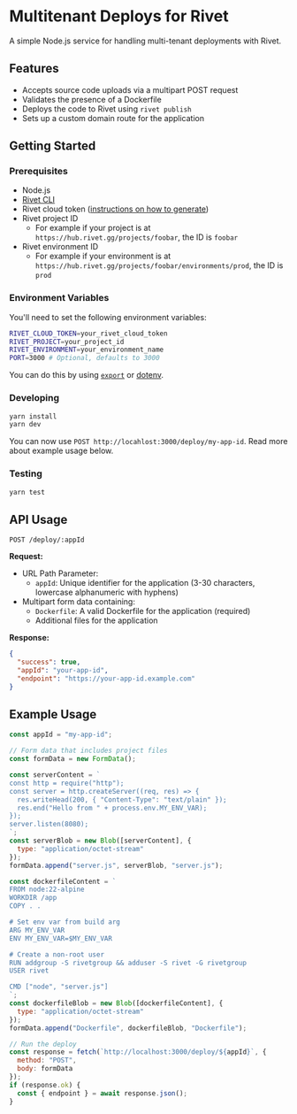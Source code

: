 # Multitenant Deploys for Rivet

A simple Node.js service for handling multi-tenant deployments with Rivet.

## Features

- Accepts source code uploads via a multipart POST request
- Validates the presence of a Dockerfile
- Deploys the code to Rivet using `rivet publish`
- Sets up a custom domain route for the application

## Getting Started

### Prerequisites

- Node.js
- [Rivet CLI](https://rivet.gg/docs/install)
- Rivet cloud token ([instructions on how to generate](https://rivet.gg/docs/tokens#cloud-token))
- Rivet project ID
	- For example if your project is at `https://hub.rivet.gg/projects/foobar`, the ID is `foobar`
- Rivet environment ID
	- For example if your environment is at `https://hub.rivet.gg/projects/foobar/environments/prod`, the ID is `prod`

### Environment Variables

You'll need to set the following environment variables:

```bash
RIVET_CLOUD_TOKEN=your_rivet_cloud_token
RIVET_PROJECT=your_project_id
RIVET_ENVIRONMENT=your_environment_name
PORT=3000 # Optional, defaults to 3000
```

You can do this by using [`export`](https://askubuntu.com/a/58828) or [dotenv](https://www.npmjs.com/package/dotenv).

### Developing

```bash
yarn install
yarn dev
```

You can now use `POST http://locahlost:3000/deploy/my-app-id`. Read more about example usage below.

### Testing

```bash
yarn test
```

## API Usage

`POST /deploy/:appId`

**Request:**
- URL Path Parameter:
  - `appId`: Unique identifier for the application (3-30 characters, lowercase alphanumeric with hyphens)
- Multipart form data containing:
  - `Dockerfile`: A valid Dockerfile for the application (required)
  - Additional files for the application

**Response:**
```json
{
  "success": true,
  "appId": "your-app-id",
  "endpoint": "https://your-app-id.example.com"
}
```

## Example Usage

```javascript
const appId = "my-app-id";

// Form data that includes project files
const formData = new FormData();

const serverContent = `
const http = require("http");
const server = http.createServer((req, res) => {
  res.writeHead(200, { "Content-Type": "text/plain" });
  res.end("Hello from " + process.env.MY_ENV_VAR);
});
server.listen(8080);
`;
const serverBlob = new Blob([serverContent], {
  type: "application/octet-stream"
});
formData.append("server.js", serverBlob, "server.js");

const dockerfileContent = `
FROM node:22-alpine
WORKDIR /app
COPY . .

# Set env var from build arg
ARG MY_ENV_VAR
ENV MY_ENV_VAR=$MY_ENV_VAR

# Create a non-root user
RUN addgroup -S rivetgroup && adduser -S rivet -G rivetgroup
USER rivet

CMD ["node", "server.js"]
`;
const dockerfileBlob = new Blob([dockerfileContent], {
  type: "application/octet-stream"
});
formData.append("Dockerfile", dockerfileBlob, "Dockerfile");

// Run the deploy
const response = fetch(`http://localhost:3000/deploy/${appId}`, {
  method: "POST",
  body: formData
});
if (response.ok) {
  const { endpoint } = await response.json();
}
```
